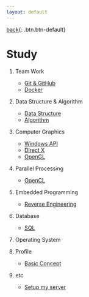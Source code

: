 ```yaml
---
layout: default
---
```

[back](../){: .btn.btn-default}

# Study
1. Team Work
	- [Git & GitHub](./TeamW/github)
	- [Docker](./TeamW/docker1)
 
1. Data Structure & Algorithm
	- [Data Structure](./)
	- [Algorithm](./)

1. Computer Graphics
	- [Windows API](./)
	- [Direct X](./)
	- [OpenGL](./)

1. Parallel Processing
	- [OpenCL](./)

1. Embedded Programming 
	- [Reverse Engineering](./)

1. Database
	- [SQL](./)

1. Operating System
	
1. Profile
	- [Basic Concept](./)

1. etc
	- [Setup my server](./etc/sms)

